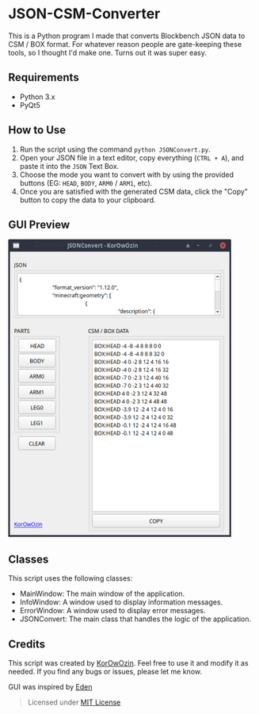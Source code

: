 # JSON-CSM-Converter

This is a Python program I made that converts Blockbench JSON data to CSM / BOX format. For whatever reason people are gate-keeping these tools, so I thought I'd make one. Turns out it was super easy.

## Requirements

-    Python 3.x
-    PyQt5

## How to Use

1.    Run the script using the command `python JSONConvert.py`.
2.    Open your JSON file in a text editor, copy everything (`CTRL + A`), and paste it into the `JSON` Text Box.
3.    Choose the mode you want to convert with by using the provided buttons (EG: `HEAD`, `BODY`, `ARM0` / `ARM1`, etc).
5.    Once you are satisfied with the generated CSM data, click the "Copy" button to copy the data to your clipboard.

## GUI Preview

<img src="https://github.com/Korozin/JSON-CSM-Converter/blob/main/Assets/GUI.png" width="450px" height="600px">

## Classes

This script uses the following classes:

-    MainWindow: The main window of the application.
-    InfoWindow: A window used to display information messages.
-    ErrorWindow: A window used to display error messages.
-    JSONConvert: The main class that handles the logic of the application.

## Credits

This script was created by [KorOwOzin](https://github.com/Korozin). Feel free to use it and modify it as needed. If you find any bugs or issues, please let me know.  

GUI was inspired by [Eden](https://www.youtube.com/@eden3279)

> Licensed under [MIT License](https://github.com/Korozin/JSON-CSM-Converter/blob/main/LICENSE)
